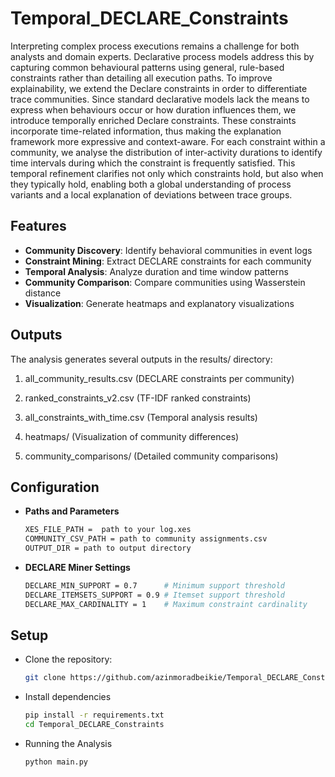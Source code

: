 # Temporal_DECLARE_Constraints

Interpreting complex process executions remains a challenge for both analysts and domain experts. Declarative process models address this by capturing common behavioural patterns using general, rule-based constraints rather than detailing all execution paths. To improve explainability, we extend the Declare constraints in order to differentiate trace communities. Since standard declarative models lack the means to express when behaviours occur or how duration influences them, we introduce temporally enriched Declare constraints. These constraints incorporate time-related information, thus making the explanation framework more expressive and context-aware.
For each constraint within a community, we analyse the distribution of inter-activity durations to identify time intervals during which the constraint is frequently satisfied. This temporal refinement clarifies not only which constraints hold, but also when they typically hold, enabling both a global understanding of process variants and a local explanation of deviations between trace groups.

## Features

- **Community Discovery**: Identify behavioral communities in event logs
- **Constraint Mining**: Extract DECLARE constraints for each community
- **Temporal Analysis**: Analyze duration and time window patterns
- **Community Comparison**: Compare communities using Wasserstein distance
- **Visualization**: Generate heatmaps and explanatory visualizations

## Outputs

The analysis generates several outputs in the results/ directory:

1. all_community_results.csv  (DECLARE constraints per community)

2. ranked_constraints_v2.csv  (TF-IDF ranked constraints)

3. all_constraints_with_time.csv  (Temporal analysis results)

4. heatmaps/  (Visualization of community differences)

5. community_comparisons/  (Detailed community comparisons)

## Configuration
- **Paths and Parameters**
  ```bash
  XES_FILE_PATH =  path to your log.xes
  COMMUNITY_CSV_PATH = path to community assignments.csv
  OUTPUT_DIR = path to output directory
  
- **DECLARE Miner Settings**
  ```bash
  DECLARE_MIN_SUPPORT = 0.7      # Minimum support threshold
  DECLARE_ITEMSETS_SUPPORT = 0.9 # Itemset support threshold
  DECLARE_MAX_CARDINALITY = 1    # Maximum constraint cardinality
  
## Setup

- Clone the repository:
  ```bash
  git clone https://github.com/azinmoradbeikie/Temporal_DECLARE_Constraints.git
- Install dependencies
  ```bash
  pip install -r requirements.txt
  cd Temporal_DECLARE_Constraints
- Running the Analysis
  ```bash
  python main.py
